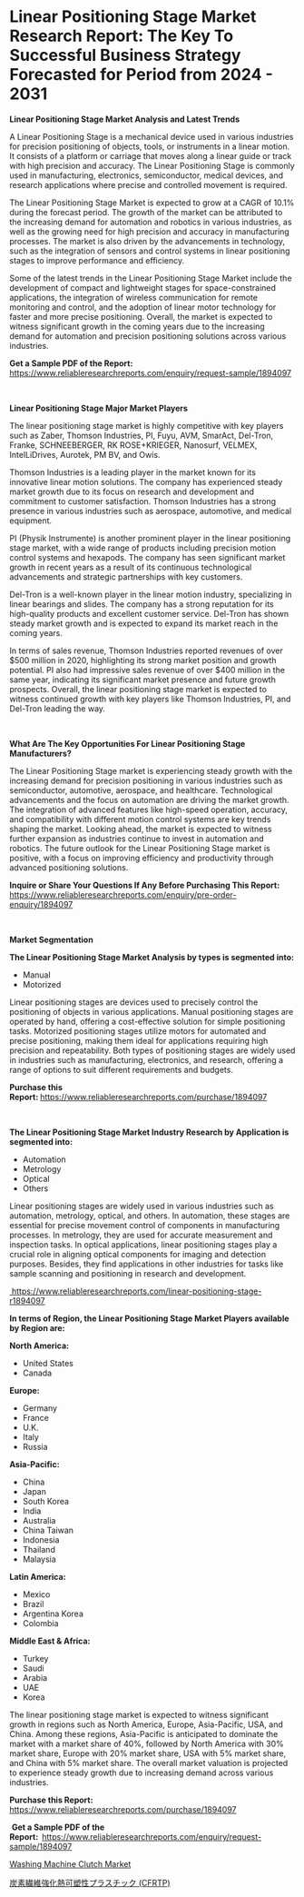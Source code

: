 <p><h1>Linear Positioning Stage Market Research Report: The Key To Successful Business Strategy Forecasted for Period from 2024 - 2031</h1></p><p><strong>Linear Positioning Stage Market Analysis and Latest Trends</strong></p>
<p><p>A Linear Positioning Stage is a mechanical device used in various industries for precision positioning of objects, tools, or instruments in a linear motion. It consists of a platform or carriage that moves along a linear guide or track with high precision and accuracy. The Linear Positioning Stage is commonly used in manufacturing, electronics, semiconductor, medical devices, and research applications where precise and controlled movement is required.</p><p>The Linear Positioning Stage Market is expected to grow at a CAGR of 10.1% during the forecast period. The growth of the market can be attributed to the increasing demand for automation and robotics in various industries, as well as the growing need for high precision and accuracy in manufacturing processes. The market is also driven by the advancements in technology, such as the integration of sensors and control systems in linear positioning stages to improve performance and efficiency.</p><p>Some of the latest trends in the Linear Positioning Stage Market include the development of compact and lightweight stages for space-constrained applications, the integration of wireless communication for remote monitoring and control, and the adoption of linear motor technology for faster and more precise positioning. Overall, the market is expected to witness significant growth in the coming years due to the increasing demand for automation and precision positioning solutions across various industries.</p></p>
<p><strong>Get a Sample PDF of the Report:&nbsp;</strong> <a href="https://www.reliableresearchreports.com/enquiry/request-sample/1894097">https://www.reliableresearchreports.com/enquiry/request-sample/1894097</a></p>
<p>&nbsp;</p>
<p><strong>Linear Positioning Stage Major Market Players</strong></p>
<p><p>The linear positioning stage market is highly competitive with key players such as Zaber, Thomson Industries, PI, Fuyu, AVM, SmarAct, Del-Tron, Franke, SCHNEEBERGER, RK ROSE+KRIEGER, Nanosurf, VELMEX, IntelLiDrives, Aurotek, PM BV, and Owis. </p><p>Thomson Industries is a leading player in the market known for its innovative linear motion solutions. The company has experienced steady market growth due to its focus on research and development and commitment to customer satisfaction. Thomson Industries has a strong presence in various industries such as aerospace, automotive, and medical equipment.</p><p>PI (Physik Instrumente) is another prominent player in the linear positioning stage market, with a wide range of products including precision motion control systems and hexapods. The company has seen significant market growth in recent years as a result of its continuous technological advancements and strategic partnerships with key customers.</p><p>Del-Tron is a well-known player in the linear motion industry, specializing in linear bearings and slides. The company has a strong reputation for its high-quality products and excellent customer service. Del-Tron has shown steady market growth and is expected to expand its market reach in the coming years.</p><p>In terms of sales revenue, Thomson Industries reported revenues of over $500 million in 2020, highlighting its strong market position and growth potential. PI also had impressive sales revenue of over $400 million in the same year, indicating its significant market presence and future growth prospects. Overall, the linear positioning stage market is expected to witness continued growth with key players like Thomson Industries, PI, and Del-Tron leading the way.</p></p>
<p>&nbsp;</p>
<p><strong>What Are The Key Opportunities For Linear Positioning Stage Manufacturers?</strong></p>
<p><p>The Linear Positioning Stage market is experiencing steady growth with the increasing demand for precision positioning in various industries such as semiconductor, automotive, aerospace, and healthcare. Technological advancements and the focus on automation are driving the market growth. The integration of advanced features like high-speed operation, accuracy, and compatibility with different motion control systems are key trends shaping the market. Looking ahead, the market is expected to witness further expansion as industries continue to invest in automation and robotics. The future outlook for the Linear Positioning Stage market is positive, with a focus on improving efficiency and productivity through advanced positioning solutions.</p></p>
<p><strong>Inquire or Share Your Questions If Any Before Purchasing This Report:</strong> <a href="https://www.reliableresearchreports.com/enquiry/pre-order-enquiry/1894097">https://www.reliableresearchreports.com/enquiry/pre-order-enquiry/1894097</a></p>
<p>&nbsp;</p>
<p><strong>Market Segmentation</strong></p>
<p><strong>The Linear Positioning Stage Market Analysis by types is segmented into:</strong></p>
<p><ul><li>Manual</li><li>Motorized</li></ul></p>
<p><p>Linear positioning stages are devices used to precisely control the positioning of objects in various applications. Manual positioning stages are operated by hand, offering a cost-effective solution for simple positioning tasks. Motorized positioning stages utilize motors for automated and precise positioning, making them ideal for applications requiring high precision and repeatability. Both types of positioning stages are widely used in industries such as manufacturing, electronics, and research, offering a range of options to suit different requirements and budgets.</p></p>
<p><strong>Purchase this Report:&nbsp;</strong><a href="https://www.reliableresearchreports.com/purchase/1894097">https://www.reliableresearchreports.com/purchase/1894097</a></p>
<p>&nbsp;</p>
<p><strong>The Linear Positioning Stage Market Industry Research by Application is segmented into:</strong></p>
<p><ul><li>Automation</li><li>Metrology</li><li>Optical</li><li>Others</li></ul></p>
<p><p>Linear positioning stages are widely used in various industries such as automation, metrology, optical, and others. In automation, these stages are essential for precise movement control of components in manufacturing processes. In metrology, they are used for accurate measurement and inspection tasks. In optical applications, linear positioning stages play a crucial role in aligning optical components for imaging and detection purposes. Besides, they find applications in other industries for tasks like sample scanning and positioning in research and development.</p></p>
<p><a href="https://www.reliableresearchreports.com/linear-positioning-stage-r1894097">&nbsp;https://www.reliableresearchreports.com/linear-positioning-stage-r1894097</a></p>
<p><strong>In terms of Region, the Linear Positioning Stage Market Players available by Region are:</strong></p>
<p>
    <p> <strong> North America: </strong>
        <ul>
            <li>United States</li>
            <li>Canada</li>
        </ul>
        </p> 
    <p> <strong> Europe: </strong>
        <ul>
            <li>Germany</li>
            <li>France</li>
            <li>U.K.</li>
            <li>Italy</li>
            <li>Russia</li>
        </ul>
        </p> 
    <p> <strong> Asia-Pacific: </strong>
        <ul>
            <li>China</li>
            <li>Japan</li>
            <li>South Korea</li>
            <li>India</li>
            <li>Australia</li>
            <li>China Taiwan</li>
            <li>Indonesia</li>
            <li>Thailand</li>
            <li>Malaysia</li>
        </ul>
        </p> 
    <p> <strong> Latin America: </strong>
        <ul>
            <li>Mexico</li>
            <li>Brazil</li>
            <li>Argentina Korea</li>
            <li>Colombia</li>
        </ul>
        </p> 
    <p> <strong> Middle East & Africa: </strong>
        <ul>
            <li>Turkey</li>
            <li>Saudi</li>
            <li>Arabia</li>
            <li>UAE</li>
            <li>Korea</li>
        </ul>
    </p>
    </p>
<p><p>The linear positioning stage market is expected to witness significant growth in regions such as North America, Europe, Asia-Pacific, USA, and China. Among these regions, Asia-Pacific is anticipated to dominate the market with a market share of 40%, followed by North America with 30% market share, Europe with 20% market share, USA with 5% market share, and China with 5% market share. The overall market valuation is projected to experience steady growth due to increasing demand across various industries.</p></p>
<p><strong>Purchase this Report: </strong><a href="https://www.reliableresearchreports.com/purchase/1894097">https://www.reliableresearchreports.com/purchase/1894097</a></p>
<p>&nbsp;<strong>Get a Sample PDF of the Report:&nbsp;&nbsp;</strong><a href="https://www.reliableresearchreports.com/enquiry/request-sample/1894097">https://www.reliableresearchreports.com/enquiry/request-sample/1894097</a></p>
<p><strong></strong></p>
<p><p><a href="https://github.com/nathandecarvalho/Market-Research-Report-List-4/blob/main/washing-machine-clutch-market.md">Washing Machine Clutch Market</a></p><p><a href="https://github.com/oqxogxyvqe90775/Market-Research-Report-List-2/blob/main/5696394160902.md">炭素繊維強化熱可塑性プラスチック (CFRTP)</a></p></p>